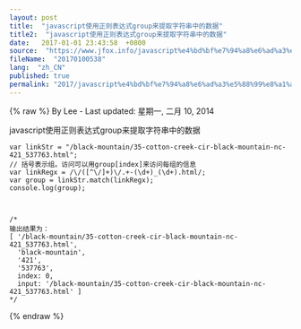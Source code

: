 ```yaml
---
layout: post
title:  "javascript使用正则表达式group来提取字符串中的数据"
title2:  "javascript使用正则表达式group来提取字符串中的数据"
date:   2017-01-01 23:43:58  +0800
source:  "https://www.jfox.info/javascript%e4%bd%bf%e7%94%a8%e6%ad%a3%e5%88%99%e8%a1%a8%e8%be%be%e5%bc%8fgroup%e6%9d%a5%e6%8f%90%e5%8f%96%e5%ad%97%e7%ac%a6%e4%b8%b2%e4%b8%ad%e7%9a%84%e6%95%b0%e6%8d%ae.html"
fileName:  "20170100538"
lang:  "zh_CN"
published: true
permalink: "2017/javascript%e4%bd%bf%e7%94%a8%e6%ad%a3%e5%88%99%e8%a1%a8%e8%be%be%e5%bc%8fgroup%e6%9d%a5%e6%8f%90%e5%8f%96%e5%ad%97%e7%ac%a6%e4%b8%b2%e4%b8%ad%e7%9a%84%e6%95%b0%e6%8d%ae.html"
---
```

{% raw %}
By Lee - Last updated: 星期一, 二月 10, 2014

javascript使用正则表达式group来提取字符串中的数据

    var linkStr = "/black-mountain/35-cotton-creek-cir-black-mountain-nc-421_537763.html";
    // 括号表示组。访问可以用group[index]来访问每组的信息
    var linkRegx = /\/([^\/]+)\/.+-(\d+)_(\d+).html/;
    var group = linkStr.match(linkRegx);
    console.log(group);
    
    
    
    /*
    输出结果为：
    [ '/black-mountain/35-cotton-creek-cir-black-mountain-nc-421_537763.html',
      'black-mountain',
      '421',
      '537763',
      index: 0,
      input: '/black-mountain/35-cotton-creek-cir-black-mountain-nc-421_537763.html' ]
    */
{% endraw %}